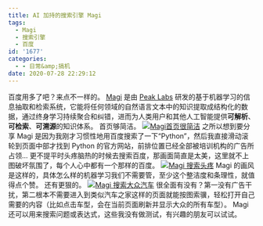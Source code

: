 ```yaml
---
title: AI 加持的搜索引擎 Magi
tags:
  - Magi
  - 搜索引擎
  - 百度
id: '1677'
categories:
  - - 日常&amp;搞机
date: 2020-07-28 22:29:12
---
```


百度用多了吧？来点不一样的。 [Magi](https://magi.com) 是由 [Peak Labs](https://www.peak-labs.com/) 研发的基于机器学习的信息抽取和检索系统，它能将任何领域的自然语言文本中的知识提取成结构化的数据，通过终身学习持续聚合和纠错，进而为人类用户和其他人工智能提供**可解析**、**可检索**、**可溯源**的知识体系。 首页够简洁。 [![Magi首页很简洁](https://imgkr.cn-bj.ufileos.com/d99b74ff-ba44-4ba0-b9e0-8d539e0b7cbf.png)](https://imgkr.cn-bj.ufileos.com/d99b74ff-ba44-4ba0-b9e0-8d539e0b7cbf.png) 之所以想到要分享 Magi 是因为我刚才习惯性地用百度搜索了一下“Python”，然后我直接滑动滚轮到页面中部才找到 Python 的官方网站，前排位置已经全部被培训机构的广告所占领... 更不提平时头疼脑热的时候去搜索百度，那画面简直是太美，这里就不上图破坏氛围了，每个人心中都有一个那样的百度。 [![Magi 搜索头疼](https://imgkr.cn-bj.ufileos.com/d540f494-cfcf-4ad4-b38a-c78433a44707.png)](https://imgkr.cn-bj.ufileos.com/d540f494-cfcf-4ad4-b38a-c78433a44707.png) Magi 的画风是这样的，具体怎么样的机器学习我们不需要管，至少这个整洁度和条理性，就值得点个赞。 还有更狠的。 [![Magi 搜索大众汽车](https://imgkr.cn-bj.ufileos.com/3e1fc8fe-5371-4706-bd08-4bf631d51ae2.png)](https://imgkr.cn-bj.ufileos.com/3e1fc8fe-5371-4706-bd08-4bf631d51ae2.png) 很全面有没有？第一没有广告干扰，第二根本不需要进入到类似汽车之家这样的页面就能按图索骥，轻松打开自己需要的内容（比如点击车型，会在当前页面刷新并显示大众的所有车型）。 Magi 还可以用来搜索问题或表达式，这些我没有做测试，有兴趣的朋友可以试试。
